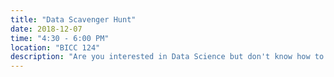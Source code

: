 ```yaml
---
title: "Data Scavenger Hunt"
date: 2018-12-07
time: "4:30 - 6:00 PM"
location: "BICC 124"
description: "Are you interested in Data Science but don't know how to get started? Come learn about the power of exploring data at our workshop. We'll use a publicly available dataset called NHANES (National Health and Nutrional) to learn about answering questions about diabetes and depression in a friendly group setting. No previous experience is required. Bring a laptop and your curiosity! If you'd like to come, please RSVP by [filling out our pre-session survey](https://goo.gl/forms/NtktQLzz14LIUTzZ2)."
---
```

